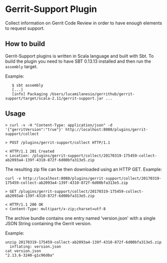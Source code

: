 # Gerrit-Support Plugin

Collect information on Gerrit Code Review in order to have enough
elements to request support.

## How to build

Gerrit-Support plugins is written in Scala language and built with Sbt.
To build the plugin you need to have SBT 0.13.13 installed and then
run the ``assembly`` target.

Example:

```
   $ sbt assembly
   [...]
   [info] Packaging /Users/lucamilanesio/gerrithub/gerrit-support/target/scala-2.11/gerrit-support.jar ...
```

## Usage

```
> curl -v -H "Content-Type: application/json" -d '{"gerritVersion":"true"}' http://localhost:8080/plugins/gerrit-support/collect

> POST /plugins/gerrit-support/collect HTTP/1.1

< HTTP/1.1 201 Created
< Location: /plugins/gerrit-support/collect/20170319-175459-collect-ab2093a4-139f-4310-872f-6d00bfa313e5.zip
```
The resulting zip file can be then downloaded using an HTTP GET.
Example:

```
curl -v http://localhost:8080/plugins/gerrit-support/collect/20170319-175459-collect-ab2093a4-139f-4310-872f-6d00bfa313e5.zip

> GET /plugins/gerrit-support/collect/20170319-175459-collect-ab2093a4-139f-4310-872f-6d00bfa313e5.zip

< HTTP/1.1 200 OK
< Content-Type: multipart/x-zip;charset=utf-8
```
The archive bundle contains one entry named 'version.json' with a
single JSON String containing the Gerrit version.

Example:

```
unzip 20170319-175459-collect-ab2093a4-139f-4310-872f-6d00bfa313e5.zip
  inflating: version.json
cat version.json
"2.13.6-3240-g1c96d0a"
```